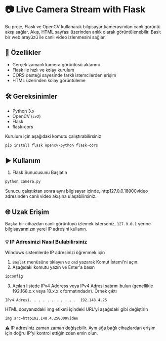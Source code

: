 # 📷 Live Camera Stream with Flask

Bu proje, Flask ve OpenCV kullanarak bilgisayar kamerasından canlı görüntü akışı sağlar. Akış, HTML sayfası üzerinden anlık olarak görüntülenebilir. Basit bir web arayüzü ile canlı video izlenmesini sağlar.

## 🚀 Özellikler

- Gerçek zamanlı kamera görüntüsü aktarımı  
- Flask ile hızlı ve kolay kurulum  
- CORS desteği sayesinde farklı istemcilerden erişim  
- HTML üzerinden kolay görüntüleme  

## 🛠 Gereksinimler

- Python 3.x  
- OpenCV (`cv2`)  
- Flask  
- flask-cors  

Kurulum için aşağıdaki komutu çalıştırabilirsiniz

```bash
pip install flask opencv-python flask-cors
```

## ▶️ Kullanım

1. Flask Sunucusunu Başlatın

```bash
python camera.py
```
Sunucu çalıştıktan sonra aynı bilgisayar içinde, http127.0.0.18000video adresinden canlı video akışına ulaşabilirsiniz.

## 🌐 Uzak Erişim

Başka bir cihazdan canlı görüntüyü izlemek isterseniz, `127.0.0.1` yerine bilgisayarınızın yerel IP adresini kullanın.

### 💡 IP Adresinizi Nasıl Bulabilirsiniz

Windows sistemlerde IP adresinizi öğrenmek için

1. `Başlat` menüsüne tıklayın ve `cmd` yazarak Komut İstemi'ni açın.
2. Aşağıdaki komutu yazın ve Enter'a basın

```bash
ipconfig
```

3. Açılan listede IPv4 Address veya IPv4 Adresi satırını bulun (genellikle 192.168.x.x veya 10.x.x.x formatındadır).
Örnek çıktı
```nginx
IPv4 Adresi. . . . . . . . . . .  192.148.4.25
```
HTML dosyanızdaki img etiketi içindeki URL’yi aşağıdaki gibi değiştirin
```html
img src=http192.148.4.258000video
```
 ⚠️ IP adresiniz zaman zaman değişebilir. Aynı ağa bağlı cihazlardan erişim için doğru IP’yi kontrol ettiğinizden emin olun.
